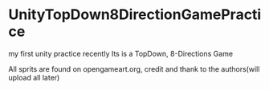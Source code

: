 # UnityTopDown8DirectionGamePractice
my first unity practice recently
Its is a TopDown, 8-Directions Game

All sprits are found on opengameart.org, credit and thank to the authors(will upload all later)
